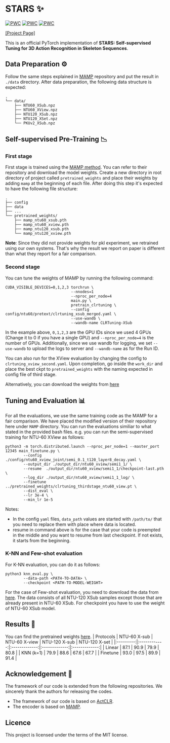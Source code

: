 # STARS ✨
[![PWC](https://img.shields.io/endpoint.svg?url=https://paperswithcode.com/badge/stars-self-supervised-tuning-for-3d-action/self-supervised-skeleton-based-action)](https://paperswithcode.com/sota/self-supervised-skeleton-based-action?p=stars-self-supervised-tuning-for-3d-action)
[![PWC](https://img.shields.io/endpoint.svg?url=https://paperswithcode.com/badge/stars-self-supervised-tuning-for-3d-action/self-supervised-skeleton-based-action-1)](https://paperswithcode.com/sota/self-supervised-skeleton-based-action-1?p=stars-self-supervised-tuning-for-3d-action)
[![PWC](https://img.shields.io/endpoint.svg?url=https://paperswithcode.com/badge/stars-self-supervised-tuning-for-3d-action/few-shot-skeleton-based-action-recognition-on)](https://paperswithcode.com/sota/few-shot-skeleton-based-action-recognition-on?p=stars-self-supervised-tuning-for-3d-action)

[[Project Page]](https://soroushmehraban.github.io/stars)


This is an official PyTorch implementation of **STARS: Self-supervised Tuning for 3D Action Recognition in Skeleton Sequences**. 

## Data Preparation ⚙️
Follow the same steps explained in [MAMP](https://github.com/maoyunyao/MAMP) repository and put the result in `./data` directory. After data preparation, the following data structure is expected:
```
.
└── data/
    ├── NTU60_XSub.npz
    ├── NTU60_XView.npz
    ├── NTU120_XSub.npz
    ├── NTU120_XSet.npz
    └── PKUv2_XSub.npz
```

## Self-supervised Pre-Training 📉
### First stage
First stage is trained using the [MAMP method](https://github.com/maoyunyao/MAMP). You can refer to their repository and download the model weights. Create a new directory in root directory of project called `pretrained_weights` and place their weights by adding `mamp` at the beginning of each file. After doing this step it's expected to have the following file structure:
```
.
├── config
├── data
├── ...
└── pretrained_weights/
    ├── mamp_ntu60_xsub.pth
    ├── mamp_ntu60_xview.pth
    ├── mamp_ntu120_xsub.pth
    └── mamp_ntu120_xview.pth
```
**Note**: Since they did not provide weights for pkl experiment, we retrained using our own systems. That's why the result we report on paper is different than what they report for a fair comparison.
### Second stage
You can tune the weights of MAMP by running the following command:
```
CUDA_VISIBLE_DEVICES=0,1,2,3 torchrun \
                             --nnodes=1 
                             --nproc_per_node=4 
                             main.py \
                             pretrain_clrtuning \
                             --config config/ntu60/pretext/clrtuning_xsub_merged.yaml \
                             --use-wandb \
                             --wandb-name CLRTuning-XSub
```
In the example above, `0,1,2,3` are the GPU IDs since we used 4 GPUs (Change it to 0 if you have a single GPU) and `--nproc_per_node=4` is the number of GPUs. Additionally, since we use wandb for logging, we set `--use-wandb` to upload the logs to server and `--wandb-name` as for the Run ID.

You can also run for the XView evaluation by changing the config to `clrtuning_xview_second.yaml`. Upon completion, go inside the `work_dir` and place the best ckpt to `pretrained_weights` with the naming expected in config file of third stage.

Alternatively, you can download the weights from [here](https://drive.google.com/drive/folders/1HKhL1rGRbx_PH79JNzA78y-49eYd4I82?usp=sharing)

## Tuning and Evaluation 📊
For all the evaluations, we use the same training code as the MAMP for a fair comparison. We have placed the modified version of their repository here under `MAMP` directory. You can run the evaluations similiar to what stated in the provided bash files. e.g. you can run the semi-supervised training for NTU-60 XView as follows:
```
python3 -m torch.distributed.launch --nproc_per_node=1 --master_port 12345 main_finetune.py \
        --config ./config/ntu60_xview_joint/semi_0.1_t120_layer8_decay.yaml \
        --output_dir ./output_dir/ntu60_xview/semi1_1/ \
        --resume  ./output_dir/ntu60_xview/semi1_1/checkpoint-last.pth \
        --log_dir ./output_dir/ntu60_xview/semi1_1_log/ \
        --finetune ../pretrained_weights/clrtuning_thirdstage_ntu60_view.pt \
        --dist_eval \
        --lr 3e-4 \
        --min_lr 1e-5
```
Notes:
- In the config `yaml` files, `data_path` values are started with `/path/to/` that you need to replace them with place where data is located.
- resume in command above is for the case that your code is preempted in the middle and you want to resume from last checkpoint. If not exists, it starts from the beginning.

### K-NN and Few-shot evaluation
For K-NN evaluation, you can do it as follows:
```
python3 knn_eval.py \
        --data-path <PATH-TO-DATA> \
        --checkpoint <PATH-TO-MODEL-WEIGHT>
```
For the case of Few-shot evaluation, you need to download the data from [here](https://drive.google.com/file/d/18epVXRSXkHnBYE1ZKghfeKPSTzqZtqcf/view?usp=sharing). The data consists of all NTU-120 XSub samples except those that are already present in NTU-60 XSub. For checkpoint you have to use the weight of NTU-60 XSub model.

## Results 📜
You can find the pretrained weights [here](https://drive.google.com/drive/folders/1xIEo8ZVBAb3QyvNsWxMXb9hDPDa8Fjay?usp=sharing).
| Protocols | NTU-60 X-sub | NTU-60 X-view | NTU-120 X-sub | NTU-120 X-set |
|:---------:|:------------:|:-------------:|:-------------:|:-------------:|
|  Linear   |     87.1     |      90.9     |      79.9     |      80.8     |
| KNN (k=1) |     79.9     |      88.6     |      67.6     |      67.7     |
| Finetune  |     93.0     |      97.5     |      89.9     |      91.4     |


## Acknowledgement 🙏
The framework of our code is extended from the following repositories. We sincerely thank the authors for releasing the codes.
- The framework of our code is based on [ActCLR](https://github.com/LanglandsLin/ActCLR).
- The encoder is based on [MAMP](https://github.com/maoyunyao/MAMP).

## Licence

This project is licensed under the terms of the MIT license.
